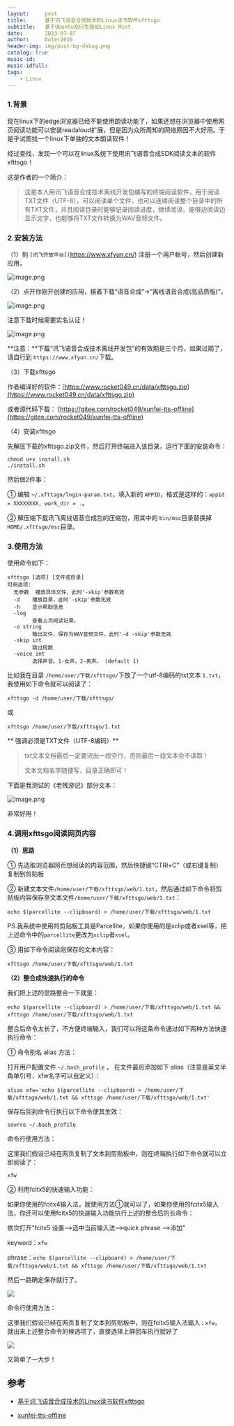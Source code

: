 ```yaml
---
layout:     post
title:      基于讯飞语音合成技术的Linux读书软件xfttsgo
subtitle:   基于Ubuntu及衍生版如Linux Mint
date:       2023-07-07
author:     Duter2016
header-img: img/post-bg-debug.png
catalog: true
music-id: 
music-idfull: 
tags:
    - Linux
---
```



### 1.背景

现在linux下的edge浏览器已经不能使用朗读功能了，如果还想在浏览器中使用网页阅读功能可以安装readaloud扩展，但是因为众所周知的网络原因不大好用。于是乎试图找一个linux下单独的文本朗读软件！

经过查找，发现一个可以在linux系统下使用讯飞语音合成SDK阅读文本的软件xfttsgo！

这是作者的一个简介：

> 这是本人用讯飞语音合成技术离线开发包编写的终端阅读软件，用于阅读TXT文件（UTF-8）。可以阅读单个文件，也可以连续阅读整个目录中的所有TXT文件，并且阅读目录时能够记录阅读进度，继续阅读。能够边阅读边显示文字，也能够将TXT文件转换为WAV音频文件。

### 2.安装方法

（1）到 `[讯飞开放平台](`https://www.xfyun.cn/) 注册一个用户帐号，然后创建新应用，

![image.png](https://storage.deepin.org/thread/202307072147449986_image.png)

（2）点开你刚开创建的应用，接着下载“语音合成”->“离线语音合成(高品质版)”，

![image.png](https://storage.deepin.org/thread/202307072150294834_image.png)

注意下载时候需要实名认证！

![image.png](https://storage.deepin.org/thread/20230707215341754_image.png)

**注意：**下载“讯飞语音合成技术离线开发包”的有效期是三个月，如果过期了，请自行到 `https://www.xfyun.cn/`下载。

（3）下载xfttsgo

作者编译好的软件：[https://www.rocket049.cn/data/xfttsgo.zip](https://www.rocket049.cn/data/xfttsgo.zip)

或者源代码下载： [https://gitee.com/rocket049/xunfei-tts-offline](https://gitee.com/rocket049/xunfei-tts-offline)

（4）安装xfttsgo

先解压下载的xfttsgo.zip文件，然后打开终端进入该目录，运行下面的安装命令：

```
chmod u+x install.sh
./install.sh
```

然后做2件事：

① 编辑 `~/.xfttsgo/login-param.txt`，填入新的 `APPID`，格式是这样的：`appid = XXXXXXXX, work_dir = .`。

② 解压缩下载讯飞离线语音合成包的压缩包，用其中的 `bin/msc`目录替换掉 `HOME/.xfttsgo/msc`目录。

### 3.使用方法

使用命令如下：

```
xfttsgo [选项] [文件或目录]
可用选项:
  无参数  播放具体文件，此时'-skip'参数有效
  -d	播放目录，此时'-skip'参数无效
  -h	显示帮助信息
  -log
    	查看上次阅读记录。
  -o string
    	输出文件，保存为WAV音频文件，此时'-d -skip'参数无效
  -skip int
    	跳过段数
  -voice int
    	选择声音。1-女声，2-男声。 (default 1)
```

比如我在目录 `/home/user/下载/xfttsgo/`下放了一个utf-8编码的txt文本 `1.txt`，我使用如下命令就可以阅读了：

`xfttsgo -d /home/user/下载/xfttsgo/`

或

`xfttsgo /home/user/下载/xfttsgo/1.txt`

** 强调必须是TXT文件（UTF-8编码）**

> txt文本文档最后一定要流出一段空行，否则最后一段文本会不读取！
>
> 文本文档名字随便写，目录正确即可！

下面是我测试的《老残游记》部分文本：

![image.png](https://storage.deepin.org/thread/202307072208518619_image.png)

非常好用！

### 4.调用xfttsgo阅读网页内容

**（1）思路**

① 先选取浏览器网页想阅读的内容范围，然后快捷键“CTRl+C”（或右键复制）复制到剪贴板

② 新建文本文件`/home/user/下载/xfttsgo/web/1.txt`，然后通过如下命令将剪贴板内容保存至文本文件`/home/user/下载/xfttsgo/web/1.txt`：

`echo $(parcellite --clipboard) > /home/user/下载/xfttsgo/web/1.txt`

PS.我系统中使用的剪贴板工具是Parcellite，如果你使用的是xclip或者xsel等，把上述命令中的`parcellite`更改为`xclip`者`xsel`。

③ 用如下命令阅读刚保存的文本内容：

`xfttsgo /home/user/下载/xfttsgo/web/1.txt`

**（2）整合成快速执行的命令**

我们把上述的思路整合一下就是：
```
echo $(parcellite --clipboard) > /home/user/下载/xfttsgo/web/1.txt && xfttsgo /home/user/下载/xfttsgo/web/1.txt
```

整合后命令太长了，不方便终端输入，我们可以将这条命令通过如下两种方法快速执行命令：

① 命令别名 alias 方法：

打开用户配置文件 `~/.bash_profile` ， 在文件最后添加如下 alias（注意是英文半角单引号，xfw名字可以自定义）：

```
alias xfw='echo $(parcellite --clipboard) > /home/user/下载/xfttsgo/web/1.txt && xfttsgo /home/user/下载/xfttsgo/web/1.txt'
```
保存后回到命令行执行以下命令使其生效：

`source ~/.bash_profile`

命令行使用方法：

这里我们假设已经在网页复制了文本到剪贴板中，则在终端执行如下命令就可以立即阅读了：

`xfw`

② 利用fcitx5的快速输入功能：

如果你使用的fcitx4输入法，就使用方法①就可以了，如果你使用的fcitx5输入法，你还可以使用fcitx5的快速输入功能执行上述的整合后的长命令：

依次打开“fcitx5 设置-->选中当前输入法-->quick phrase -->添加”

keyword：`xfw`

phrase：`echo $(parcellite --clipboard) > /home/user/下载/xfttsgo/web/1.txt && xfttsgo /home/user/下载/xfttsgo/web/1.txt`

然后一路确定保存就行了。

![](https://cdn.jsdelivr.net/gh/Duter2016/GitNote-images/Images/2023/07/xfttsgo.png)

命令行使用方法：

这里我们假设已经在网页复制了文本到剪贴板中，则在fcitx5输入法输入`；xfw`，就出来上述整合命令的候选项了，直接选择上屏回车执行就好了

![](https://cdn.jsdelivr.net/gh/Duter2016/GitNote-images/Images/2023/07/xfttsgo_01.png)

又简单了一大步！

## 参考

* [基于讯飞语音合成技术的Linux读书软件xfttsgo](https://www.rocket049.cn/xfttsgo.md)

* [xunfei-tts-offline](https://gitee.com/rocket049/xunfei-tts-offline)


